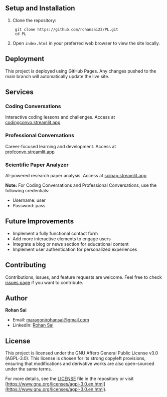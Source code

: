 
## Setup and Installation

1. Clone the repository:

        git clone https://github.com/rohansai22/PL.git
        cd PL


2. Open `index.html` in your preferred web browser to view the site locally.

## Deployment

This project is deployed using GitHub Pages. Any changes pushed to the main branch will automatically update the live site.

## Services

### Coding Conversations
Interactive coding lessons and challenges. Access at [codingconvo.streamlit.app](https://codingconvo.streamlit.app)

### Professional Conversations
Career-focused learning and development. Access at [profconvo.streamlit.app](https://profconvo.streamlit.app)

### Scientific Paper Analyzer
AI-powered research paper analysis. Access at [scipap.streamlit.app](https://scipap.streamlit.app)

**Note:** For Coding Conversations and Professional Conversations, use the following credentials:
- Username: user
- Password: pass

## Future Improvements

- Implement a fully functional contact form
- Add more interactive elements to engage users
- Integrate a blog or news section for educational content
- Implement user authentication for personalized experiences

## Contributing

Contributions, issues, and feature requests are welcome. Feel free to check [issues page](https://github.com/rohansai22/PL/issues) if you want to contribute.

## Author

**Rohan Sai**

- Email: [maragonirohansai@gmail.com](mailto:maragonirohansai@gmail.com)
- LinkedIn: [Rohan Sai](https://www.linkedin.com/in/rohan-sai-446a02228/)

## License

This project is licensed under the GNU Affero General Public License v3.0 (AGPL-3.0). This license is chosen for its strong copyleft provisions, ensuring that modifications and derivative works are also open-sourced under the same terms.

For more details, see the [LICENSE](LICENSE) file in the repository or visit [https://www.gnu.org/licenses/agpl-3.0.en.html](https://www.gnu.org/licenses/agpl-3.0.en.html).
